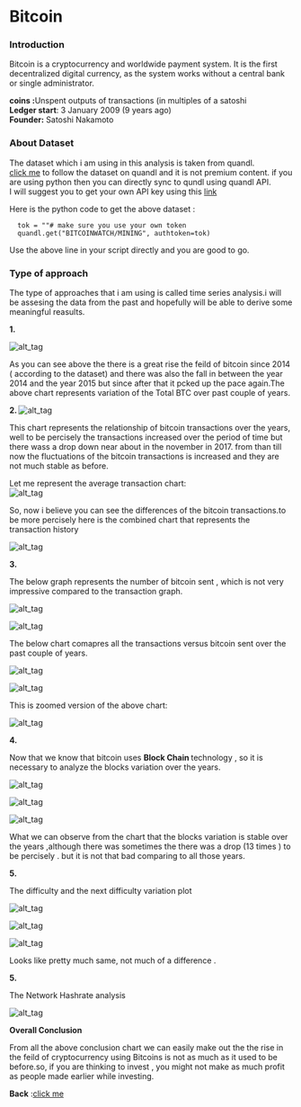 <h1> Bitcoin </h1>

### Introduction 

Bitcoin is a cryptocurrency and worldwide payment system. It is the first decentralized digital currency, as the system works without a central bank or single administrator.<br>

 <b> coins :</b>Unspent outputs of transactions (in multiples of a satoshi <br>
 <b> Ledger start</b>: 3 January 2009 (9 years ago)<br>
 <b>Founder:</b> Satoshi Nakamoto
 
 ### About Dataset
 
 The dataset which i am using in this analysis is taken from quandl.<br>
 [click me](https://www.quandl.com/data/BITCOINWATCH-Bitcoin-Watch) to follow the dataset on quandl and it is not premium content.
 if you are using python then you can directly sync to qundl using quandl API.<br>I will suggest you to get your own API key using this [link](https://www.quandl.com/account/api)
 
 Here is the python code to get the above dataset :
  
      tok = ""# make sure you use your own token
      quandl.get("BITCOINWATCH/MINING", authtoken=tok)
 Use the above line in your script directly and you are good to go.
 
 ### Type of approach
 
The type of approaches that i am using is called time series analysis.i will be assesing the data from the past and hopefully will be able to derive some meaningful reasults.

<b> 1. </b> 

![alt_tag](https://github.com/vshantam/Data-Analysis/blob/master/Data%20Analysis/Bitcoin/Analysis/figure_1.png)

As you can see above the there is a great rise the feild of bitcoin since 2014 ( according to the dataset) and there was also the fall in between the year 2014 and the year 2015 but since after that it pcked up the pace again.The above chart represents variation of the Total BTC over past couple of years.<br>

<b> 2. </b>
![alt_tag](https://github.com/vshantam/Data-Analysis/blob/master/Data%20Analysis/Bitcoin/Analysis/figure_2.png)

This chart represents the relationship of bitcoin transactions over the years, well to be percisely the transactions increased over the period of time but there wass a drop down near about in the november in 2017. from than till now the fluctuations of the bitcoin transactions is increased and they are not much stable as before.<br>

Let me represent the average transaction chart:<br>
![alt_tag](https://github.com/vshantam/Data-Analysis/blob/master/Data%20Analysis/Bitcoin/Analysis/figure_3.png)

So, now i believe you can see the differences of the bitcoin transactions.to be more percisely here is the combined chart that represents the transaction history

![alt_tag](https://github.com/vshantam/Data-Analysis/blob/master/Data%20Analysis/Bitcoin/Analysis/figure_4.png)

<b> 3. </b>

The below graph represents the number of bitcoin sent , which is not very impressive compared to the transaction graph.

![alt_tag](https://github.com/vshantam/Data-Analysis/blob/master/Data%20Analysis/Bitcoin/Analysis/figure_5.png)

![alt_tag](https://github.com/vshantam/Data-Analysis/blob/master/Data%20Analysis/Bitcoin/Analysis/figure_6.png)

The below chart comapres all the transactions versus bitcoin sent over the past couple of years.

![alt_tag](https://github.com/vshantam/Data-Analysis/blob/master/Data%20Analysis/Bitcoin/Analysis/figure_7.png)

![alt_tag](https://github.com/vshantam/Data-Analysis/blob/master/Data%20Analysis/Bitcoin/Analysis/figure_8.png)

This is zoomed version of the above chart:

![alt_tag](https://github.com/vshantam/Data-Analysis/blob/master/Data%20Analysis/Bitcoin/Analysis/figure_8.1.png)

<b> 4. </b>

Now that we know that bitcoin uses <b> Block Chain </b> technology , so it is necessary to analyze the  blocks variation over the years.


![alt_tag](https://github.com/vshantam/Data-Analysis/blob/master/Data%20Analysis/Bitcoin/Analysis/figure_9.png)

![alt_tag](https://github.com/vshantam/Data-Analysis/blob/master/Data%20Analysis/Bitcoin/Analysis/figure_10.png)

![alt_tag](https://github.com/vshantam/Data-Analysis/blob/master/Data%20Analysis/Bitcoin/Analysis/figure_12.png)

What we can observe from the chart that the blocks variation is stable over the years ,although there was sometimes the there was a drop (13 times ) to be percisely . but it is not that bad comparing to all those years.

<b> 5.</b>


The difficulty and the next difficulty variation plot

![alt_tag](https://github.com/vshantam/Data-Analysis/blob/master/Data%20Analysis/Bitcoin/Analysis/figure_11.png)

![alt_tag](https://github.com/vshantam/Data-Analysis/blob/master/Data%20Analysis/Bitcoin/Analysis/figure_13.png)

![alt_tag](https://github.com/vshantam/Data-Analysis/blob/master/Data%20Analysis/Bitcoin/Analysis/figure_14.png)

Looks like pretty much same, not much of a difference .

<b> 5. </b>

The Network Hashrate analysis

![alt_tag](https://github.com/vshantam/Data-Analysis/blob/master/Data%20Analysis/Bitcoin/Analysis/figure_15.png)

<b> Overall Conclusion </b>

From all the above conclusion chart we can easily make out the the rise in the feild of cryptocurrency using Bitcoins is not as much as it used to be before.so, if you are thinking to invest , you might not make as much profit as people made earlier while investing.

<b>Back</b> :[click me](./README.md)
